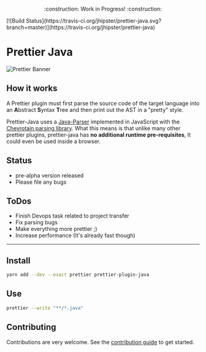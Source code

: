 <p align="center">
    :construction: Work in Progress! :construction:
</p>
[![Build Status](https://travis-ci.org/jhipster/prettier-java.svg?branch=master)](https://travis-ci.org/jhipster/prettier-java)

# Prettier Java

![Prettier Banner](https://raw.githubusercontent.com/prettier/prettier-logo/master/images/prettier-banner-light.png)

## How it works

A Prettier plugin must first parse the source code of the target language
into an **A**bstract **S**yntax **T**ree and then print out the AST in a "pretty" style.

Prettier-Java uses a [Java-Parser](./packages/java-parser) implemented in JavaScript with the
[Chevrotain parsing library](https://github.com/SAP/chevrotain).
What this means is that unlike many other prettier plugins, prettier-java has **no additional runtime pre-requisites**,
It could even be used inside a browser.

## Status

- pre-alpha version released
- Please file any bugs

## ToDos

- Finish Devops task related to project transfer
- Fix parsing bugs
- Make everything more prettier ;)
- Increase performance (It's already fast though)

---

## Install

```bash
yarn add --dev --exact prettier prettier-plugin-java
```

## Use

```bash
prettier --write "**/*.java"
```

## Contributing

Contributions are very welcome.
See the [contribution guide](./CONTRIBUTING.md) to get started.
